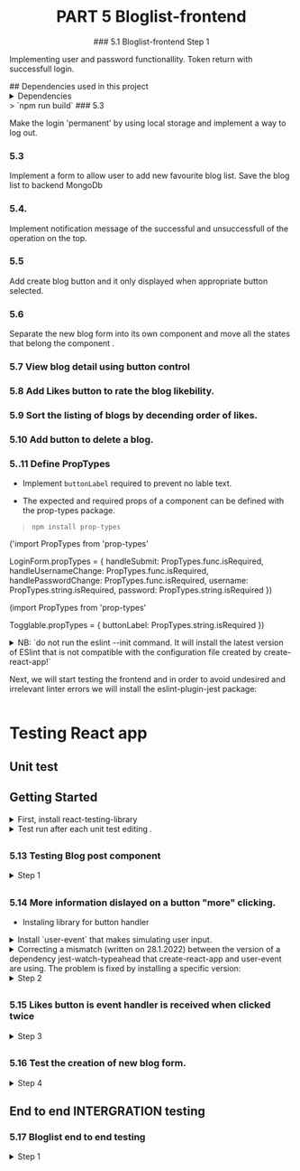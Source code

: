 <h1 align="center"> PART 5 Bloglist-frontend
</h1>
<p align="center">
### 5.1 Bloglist-frontend Step 1

Implementing user and password functionallity. Token return with successfull login.

</p>
## Dependencies used in this project
<details>
<summary> Dependencies </summary>
- npm install axios

</details>
> `npm run build`
### 5.3

Make the login 'permanent' by using local storage and implement a way to log out.

### 5.3

Implement a form to allow user to add new favourite blog list. Save the blog list to backend MongoDb

### 5.4.

Implement notification message of the successful and unsuccessfull of the operation on the top.

### 5.5

Add create blog button and it only displayed when appropriate button selected.

### 5.6

Separate the new blog form into its own component and move all the states that belong the component .

### 5.7 View blog detail using button control

### 5.8 Add Likes button to rate the blog likebility.

### 5.9 Sort the listing of blogs by decending order of likes.

### 5.10 Add button to delete a blog.

### 5..11 Define PropTypes

- Implement `buttonLabel` required to prevent no lable text.

- The expected and required props of a component can be defined with the prop-types package.

> `npm install prop-types`

('import PropTypes from 'prop-types'

LoginForm.propTypes = {
handleSubmit: PropTypes.func.isRequired,
handleUsernameChange: PropTypes.func.isRequired,
handlePasswordChange: PropTypes.func.isRequired,
username: PropTypes.string.isRequired,
password: PropTypes.string.isRequired
})

(import PropTypes from 'prop-types'

Togglable.propTypes = {
buttonLabel: PropTypes.string.isRequired
})

<details>
### 5.12 ESlint
<summary>
NB: `do not run the eslint --init command. It will install the latest version of ESlint that is not compatible with the configuration file created by create-react-app!`

Next, we will start testing the frontend and in order to avoid undesired and irrelevant linter errors we will install the eslint-plugin-jest package:

</summary>
> `npm install --save-dev eslint-plugin-jest`
> insert `Togglable.displayName = 'Togglable'` in toggle bar component for `useRef` not recognised.

</details>

# Testing React app

## Unit test

## Getting Started

<details>
<summary> First, install react-testing-library </summary>

```
npm install --save-dev @testing-library/react @testing-library/jest-dom
# or
yarn  --save-dev @testing-library/react @testing-library/jest-dom
```

</details>

<details>
<summary> Test run after each unit test editing . </summary>

Next, if you want to run tests "normally", you can do so with the command:

```
CI=true npm test

```

For Windows (PowerShell) users

```
env:CI=$true; npm test

```

</details>

##

### 5.13 Testing Blog post component

 <details>
 <summary>
Step 1
</summary>
Test blog renders title and author by default.
Use CSS-class where it needed.
</details>

##

### 5.14 More information dislayed on a button "more" clicking.

- Instaling library for button handler

<details>
<summary>
Install `user-event` that makes simulating user input.
</summary>

`npm install --save-dev @testing-library/user-event`

</details>

 <details>
<summary>
Correcting a mismatch (written on 28.1.2022) between the version of a dependency jest-watch-typeahead that create-react-app and user-event are using. The problem is fixed by installing a specific version:
</summary>

`npm install -D --exact jest-watch-typeahead@0.6.5 `

</details>

<details>

 <summary>
Step 2
</summary>
Test blog renders title and author by default.
Use CSS-class where it needed.
</details>

##

### 5.15 Likes button is event handler is received when clicked twice

<details>
 <summary>
Step 3
</summary>
Make sure button is cliked twice and the event handler receive the props twice.
</details>

##

### 5.16 Test the creation of new blog form.

<details>
 <summary>
Step 4
</summary>
The test should check, that the form calls the event handler and received the right props.
</details>

##

## End to end INTERGRATION testing

### 5.17 Bloglist end to end testing

 <details>
 <summary>
Step 1
</summary>
Test the application display the login by default.
</details>
